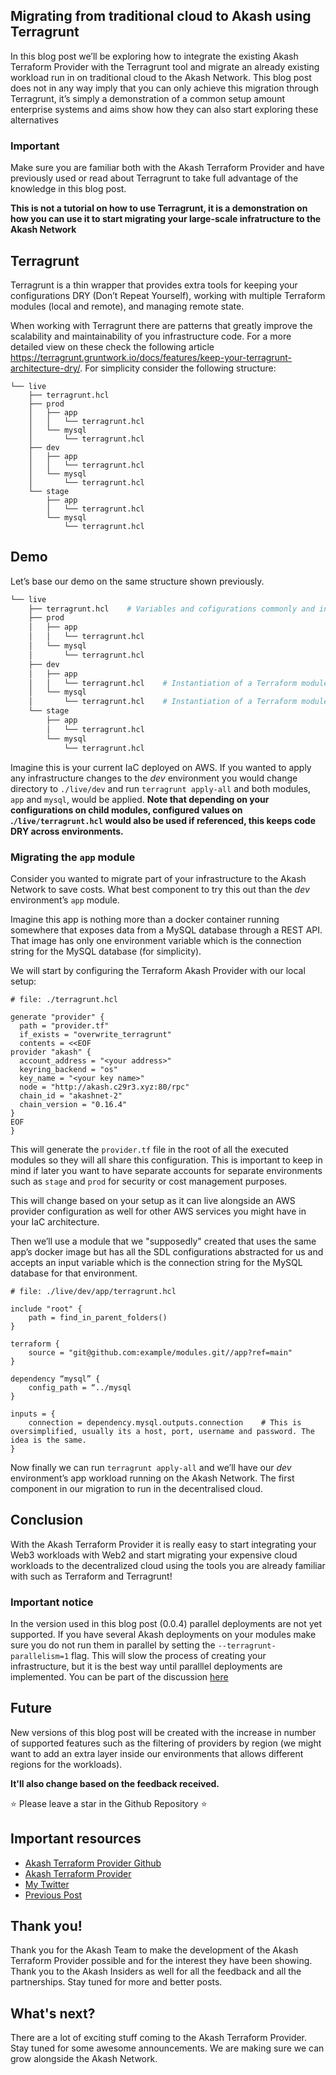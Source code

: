 ## Migrating from traditional cloud to Akash using Terragrunt

In this blog post we’ll be exploring how to integrate the existing Akash Terraform Provider with the Terragrunt tool and migrate an already existing workload run in on traditional cloud to the Akash Network.
This blog post does not in any way imply that you can only achieve this migration through Terragrunt, it’s simply a demonstration of a common setup amount enterprise systems and aims show how they can also start exploring these alternatives

### Important
Make sure you are familiar both with the Akash Terraform Provider and have previously used or read about Terragrunt to take full advantage of the knowledge in this blog post.

**This is not a tutorial on how to use Terragrunt, it is a demonstration on how you can use it to start migrating your large-scale infratructure to the Akash Network**

## Terragrunt

Terragrunt is a thin wrapper that provides extra tools for keeping your configurations DRY (Don’t Repeat Yourself), working with multiple Terraform modules (local and remote), and managing remote state.

When working with Terragrunt there are patterns that greatly improve the scalability and maintainability of you infrastructure code. For a more detailed view on these check the following article https://terragrunt.gruntwork.io/docs/features/keep-your-terragrunt-architecture-dry/. For simplicity consider the following structure:

```
└── live
    ├── terragrunt.hcl
    ├── prod
    │   ├── app
    │   │   └── terragrunt.hcl
    │   └── mysql
    │       └── terragrunt.hcl
    ├── dev
    │   ├── app
    │   │   └── terragrunt.hcl
    │   └── mysql
    │       └── terragrunt.hcl
    └── stage
        ├── app
        │   └── terragrunt.hcl
        └── mysql
            └── terragrunt.hcl
```

## Demo
Let’s base our demo on the same structure shown previously.

```bash
└── live
    ├── terragrunt.hcl    # Variables and cofigurations commonly and inherited by child modules
    ├── prod
    │   ├── app
    │   │   └── terragrunt.hcl
    │   └── mysql
    │       └── terragrunt.hcl
    ├── dev
    │   ├── app
    │   │   └── terragrunt.hcl    # Instantiation of a Terraform module that deploys a specific application
    │   └── mysql
    │       └── terragrunt.hcl    # Instantiation of a Terraform module that contains a MySQL database for the application
    └── stage
        ├── app
        │   └── terragrunt.hcl
        └── mysql
            └── terragrunt.hcl
```

Imagine this is your current IaC deployed on AWS. If you wanted to apply any infrastructure changes to the *dev* environment you would change directory to `./live/dev` and run `terragrunt apply-all` and both modules, `app` and `mysql`, would be applied. **Note that depending on your configurations on child modules, configured values on .`/live/terragrunt.hcl` would also be used if referenced, this keeps code DRY across environments.**

### Migrating the `app` module
Consider you wanted to migrate part of your infrastructure to the Akash Network to save costs. What best component to try this out than the *dev* environment’s `app` module.

Imagine this app is nothing more than a docker container running somewhere that exposes data from a MySQL database through a REST API. That image has only one environment variable which is the connection string for the MySQL database (for simplicity).

We will start by configuring the Terraform Akash Provider with our local setup:

```hcl
# file: ./terragrunt.hcl

generate "provider" {
  path = "provider.tf"
  if_exists = "overwrite_terragrunt"
  contents = <<EOF
provider "akash" {
  account_address = "<your address>"
  keyring_backend = "os"
  key_name = "<your key name>"
  node = "http://akash.c29r3.xyz:80/rpc"
  chain_id = "akashnet-2"
  chain_version = "0.16.4"
}
EOF
}
```
This will generate the `provider.tf` file in the root of all the executed modules so they will all share this configuration. This is important to keep in mind if later you want to have separate accounts for separate environments such as `stage` and `prod` for security or cost management purposes.

This will change based on your setup as it can live alongside an AWS provider configuration as well for other AWS services you might have in your IaC architecture.

Then we’ll use a module that we "supposedly" created that uses the same app’s docker image but has all the SDL configurations abstracted for us and accepts an input variable which is the connection string for the MySQL database for that environment.

```hcl
# file: ./live/dev/app/terragrunt.hcl

include "root" {
    path = find_in_parent_folders()
}

terraform {
    source = "git@github.com:example/modules.git//app?ref=main"
}

dependency “mysql” {
    config_path = “../mysql
}

inputs = {
    connection = dependency.mysql.outputs.connection    # This is oversimplified, usually its a host, port, username and password. The idea is the same.
}
```

Now finally we can run `terragrunt apply-all` and we’ll have our *dev* environment’s app workload running on the Akash Network. The first component in our migration to run in the decentralised cloud.

## Conclusion
With the Akash Terraform Provider it is really easy to start integrating your Web3 workloads with Web2 and start migrating your expensive cloud workloads to the decentralized cloud using the tools you are already familiar with such as Terraform and Terragrunt!

### Important notice
In the version used in this blog post (0.0.4) parallel deployments are not yet supported. If you have several Akash deployments on your modules make sure you do not run them in parallel by setting the `--terragrunt-parallelism=1` flag. This will slow the process of creating your infrastructure, but it is the best way until paralllel deployments are implemented. You can be part of the discussion [here](https://github.com/cloud-j-luna/terraform-provider-akash/issues/8)

## Future
New versions of this blog post will be created with the increase in number of supported features such as the filtering of providers by region (we might want to add an extra layer inside our environments that allows different regions for the workloads).

**It'll also change based on the feedback received.**

:star: Please leave a star in the Github Repository :star:

## Important resources
* [Akash Terraform Provider Github](https://github.com/cloud-j-luna/terraform-provider-akash)
* [Akash Terraform Provider](https://registry.terraform.io/providers/cloud-j-luna/akash/0.0.4)
* [My Twitter](https://twitter.com/luna_4_go)
* [Previous Post](https://forum.akash.network/t/akash-terraform-provider-demo/4630)

## Thank you!
Thank you for the Akash Team to make the development of the Akash Terraform Provider possible and for the interest they have been showing. Thank you to the Akash Insiders as well for all the feedback and all the partnerships. Stay tuned for more and better posts.

## What's next?
There are a lot of exciting stuff coming to the Akash Terraform Provider. Stay tuned for some awesome announcements. We are making sure we can grow alongside the Akash Network.
